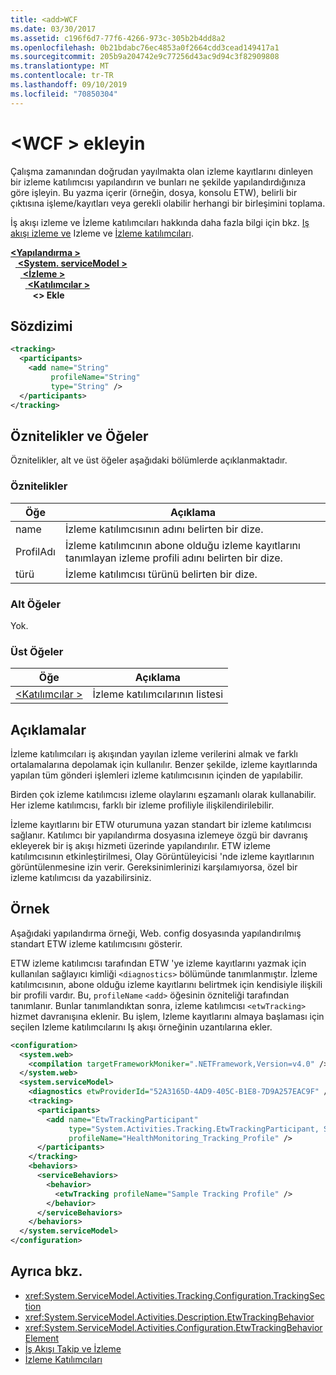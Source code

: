 ```yaml
---
title: <add>WCF
ms.date: 03/30/2017
ms.assetid: c196f6d7-77f6-4266-973c-305b2b4dd8a2
ms.openlocfilehash: 0b21bdabc76ec4853a0f2664cdd3cead149417a1
ms.sourcegitcommit: 205b9a204742e9c77256d43ac9d94c3f82909808
ms.translationtype: MT
ms.contentlocale: tr-TR
ms.lasthandoff: 09/10/2019
ms.locfileid: "70850304"
---
```

# <a name="add-of-wcf"></a>\<WCF > ekleyin
Çalışma zamanından doğrudan yayılmakta olan izleme kayıtlarını dinleyen bir izleme katılımcısı yapılandırın ve bunları ne şekilde yapılandırdığınıza göre işleyin. Bu yazma içerir (örneğin, dosya, konsolu ETW), belirli bir çıktısına işleme/kayıtları veya gerekli olabilir herhangi bir birleşimini toplama.  
  
 İş akışı izleme ve İzleme katılımcıları hakkında daha fazla bilgi için bkz. [Iş akışı izleme ve](../../../windows-workflow-foundation/workflow-tracking-and-tracing.md) Izleme ve [İzleme katılımcıları](../../../windows-workflow-foundation/tracking-participants.md).  
  
[ **\<Yapılandırma >** ](../configuration-element.md)\
&nbsp;&nbsp;[ **\<System. serviceModel >** ](system-servicemodel.md)\
&nbsp;&nbsp;&nbsp;&nbsp;[ **\<İzleme >** ](tracking-of-wcf.md)\
&nbsp;&nbsp;&nbsp;&nbsp;&nbsp;&nbsp;[ **\<Katılımcılar >** ](participants-of-wcf.md)\
&nbsp;&nbsp;&nbsp;&nbsp;&nbsp;&nbsp;&nbsp;&nbsp; **\<> Ekle**  
  
## <a name="syntax"></a>Sözdizimi  
  
```xml  
<tracking>
  <participants>
    <add name="String"
         profileName="String"
         type="String" />
  </participants>
</tracking>
```  
  
## <a name="attributes-and-elements"></a>Öznitelikler ve Öğeler  
 Öznitelikler, alt ve üst öğeler aşağıdaki bölümlerde açıklanmaktadır.  
  
### <a name="attributes"></a>Öznitelikler  
  
|Öğe|Açıklama|  
|-------------|-----------------|  
|name|İzleme katılımcısının adını belirten bir dize.|  
|ProfilAdı|İzleme katılımcının abone olduğu izleme kayıtlarını tanımlayan izleme profili adını belirten bir dize.|  
|türü|İzleme katılımcısı türünü belirten bir dize.|  
  
### <a name="child-elements"></a>Alt Öğeler  
 Yok.  
  
### <a name="parent-elements"></a>Üst Öğeler  
  
|Öğe|Açıklama|  
|-------------|-----------------|  
|[\<Katılımcılar >](../windows-workflow-foundation/participants.md)|İzleme katılımcılarının listesi|  
  
## <a name="remarks"></a>Açıklamalar  
 İzleme katılımcıları iş akışından yayılan izleme verilerini almak ve farklı ortalamalarına depolamak için kullanılır. Benzer şekilde, izleme kayıtlarında yapılan tüm gönderi işlemleri izleme katılımcısının içinden de yapılabilir.  
  
 Birden çok izleme katılımcısı izleme olaylarını eşzamanlı olarak kullanabilir. Her izleme katılımcısı, farklı bir izleme profiliyle ilişkilendirilebilir.  
  
 İzleme kayıtlarını bir ETW oturumuna yazan standart bir izleme katılımcısı sağlanır. Katılımcı bir yapılandırma dosyasına izlemeye özgü bir davranış ekleyerek bir iş akışı hizmeti üzerinde yapılandırılır. ETW izleme katılımcısının etkinleştirilmesi, Olay Görüntüleyicisi 'nde izleme kayıtlarının görüntülenmesine izin verir. Gereksinimlerinizi karşılamıyorsa, özel bir izleme katılımcısı da yazabilirsiniz.  
  
## <a name="example"></a>Örnek  
 Aşağıdaki yapılandırma örneği, Web. config dosyasında yapılandırılmış standart ETW izleme katılımcısını gösterir.  
  
 ETW izleme katılımcısı tarafından ETW 'ye izleme kayıtlarını yazmak için kullanılan sağlayıcı kimliği `<diagnostics>` bölümünde tanımlanmıştır. İzleme katılımcısının, abone olduğu izleme kayıtlarını belirtmek için kendisiyle ilişkili bir profili vardır. Bu, `profileName` `<add>` öğesinin özniteliği tarafından tanımlanır. Bunlar tanımlandıktan sonra, izleme katılımcısı `<etwTracking>` hizmet davranışına eklenir. Bu işlem, Izleme kayıtlarını almaya başlaması için seçilen Izleme katılımcılarını Iş akışı örneğinin uzantılarına ekler.  
  
```xml  
<configuration>
  <system.web>
    <compilation targetFrameworkMoniker=".NETFramework,Version=v4.0" />
  </system.web>
  <system.serviceModel>
    <diagnostics etwProviderId="52A3165D-4AD9-405C-B1E8-7D9A257EAC9F" />
    <tracking>
      <participants>
        <add name="EtwTrackingParticipant"
             type="System.Activities.Tracking.EtwTrackingParticipant, System.Activities, Version=4.0.0.0, Culture=neutral, PublicKeyToken=31bf3856ad364e35"
             profileName="HealthMonitoring_Tracking_Profile" />
      </participants>
    </tracking>
    <behaviors>
      <serviceBehaviors>
        <behavior>
          <etwTracking profileName="Sample Tracking Profile" />
        </behavior>
      </serviceBehaviors>
    </behaviors>
  </system.serviceModel>
</configuration>
```  
  
## <a name="see-also"></a>Ayrıca bkz.

- <xref:System.ServiceModel.Activities.Tracking.Configuration.TrackingSection>
- <xref:System.ServiceModel.Activities.Description.EtwTrackingBehavior>
- <xref:System.ServiceModel.Activities.Configuration.EtwTrackingBehaviorElement>
- [İş Akışı Takip ve İzleme](../../../windows-workflow-foundation/workflow-tracking-and-tracing.md)
- [İzleme Katılımcıları](../../../windows-workflow-foundation/tracking-participants.md)
